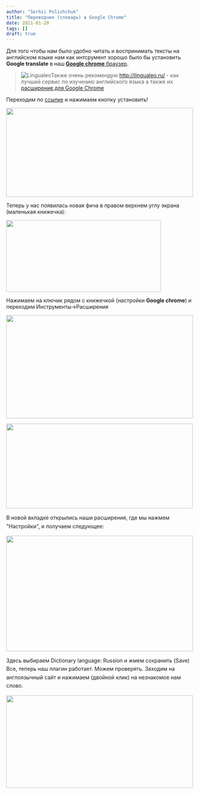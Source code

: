 ```yaml
---
author: "Serhii Polishchuk"
title: "Переводчик (словарь) в Google Chrome"
date: 2011-01-20
tags: []
draft: true
---
```

<!--more-->
<p>Для того чтобы нам было удобно читать и воспринимать тексты на английском языке нам как интсрумент хорошо было бы установить <strong>Google translate</strong> в наш<strong> </strong><a href="http://www.google.com/chrome/intl/ru/more/index.html" target="_blank"><strong>Google chrome</strong> браузер</a>. <!--more--></p>

<blockquote><img alt="Lingualeo" src="https://encrypted-tbn0.gstatic.com/images?q=tbn:ANd9GcQbmK9-xeLX6MNoXU4d1N7zHsIxb-cp0Q7XlYhmr-dYU4t23iPG" style="float:left" />Также очень рекомендую <a href="http://lingualeo.ru/r/8d1hjg">http://lingualeo.ru/</a> - как лучший сервис по изучению английского языка а также их <a href="https://chrome.google.com/webstore/detail/lingualeo/nglbhlefjhcjockellmeclkcijildjhi?hl=ru">расширение для Google Chrome</a></blockquote>

<p>Переходим по <a href="https://chrome.google.com/extensions/detail/mgijmajocgfcbeboacabfgobmjgjcoja" target="_blank">ссылке</a> и нажимаем кнопку установить!</p>

<p><img alt="" class="img-responsive" src="/uploads/2011/01/google-translate.jpg" style="width: 500px; height: 238px;" /></p>

<p>Теперь у нас появилась новая фича в правом верхнем углу экрана (маленькая книжечка):</p>

<p><img alt="" class="img-responsive" src="/uploads/2011/01/google-translate1.jpg" style="width: 414px; height: 192px;" /></p>

<p>Нажимаем на ключик рядом с книжечкой (настройки <strong>Google chrome</strong>) и переходим Инструменты-&gt;Расширения</p>

<p><img alt="" class="img-responsive" src="/uploads/2011/01/google-translate2.jpg" style="width: 500px; height: 276px;" /></p>

<p><img alt="" class="img-responsive" src="/uploads/2011/01/google-translate3.jpg" style="width: 499px; height: 227px;" /></p>

<p><span style="line-height: 1.6em;">В новой вкладке открылись наши расширения, где мы нажмем &quot;Настройки&quot;, и получаем следующее:</span></p>

<p><img alt="" class="img-responsive" src="/uploads/2011/01/google-translate42.jpg" style="width: 500px; height: 309px;" /></p>

<p><span style="line-height: 1.6em;">Здесь выбираем&nbsp;Dictionary language: Russion и жмем сохранить (Save) Все, теперь наш плагин работает. Можем проверять. Заходим на англоязычный сайт и нажимаем (двойной клик) на незнакомое нам слово.</span></p>

<p><span style="line-height: 1.6em;"><img alt="" class="img-responsive" src="/uploads/2011/01/google-translate51.jpg" style="width: 500px; height: 247px;" /></span></p>

